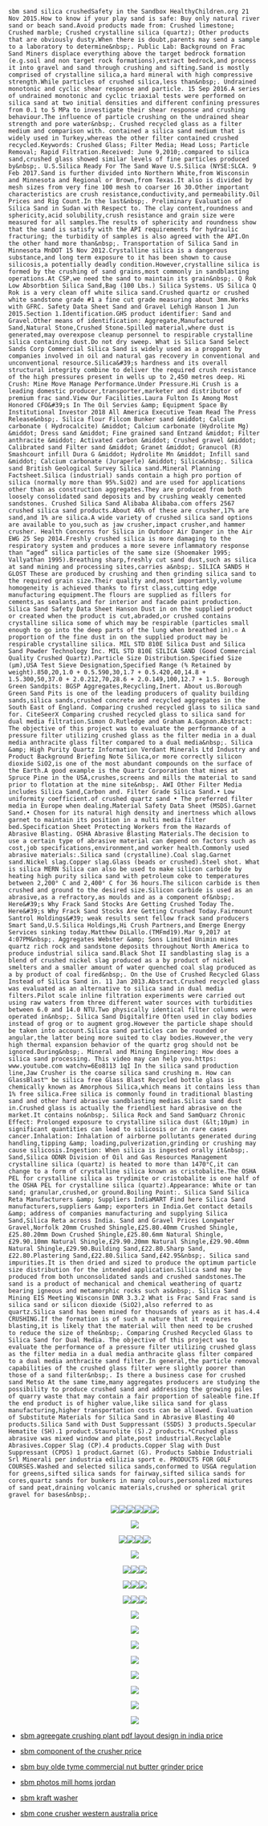 
```
sbm sand silica crushedSafety in the Sandbox HealthyChildren.org 21 Nov 2015.How to know if your play sand is safe: Buy only natural river sand or beach sand.Avoid products made from: Crushed limestone; Crushed marble; Crushed crystalline silica (quartz); Other products that are obviously dusty.When there is doubt,parents may send a sample to a laboratory to determine&nbsp;. Public Lab: Background on Frac Sand Miners displace everything above the target bedrock formation (e.g.soil and non target rock formations),extract bedrock,and process it into gravel and sand through crushing and sifting.Sand is mostly comprised of crystalline silica,a hard mineral with high compressive strength.While particles of crushed silica,less than&nbsp;. Undrained monotonic and cyclic shear response and particle. 15 Sep 2016.A series of undrained monotonic and cyclic triaxial tests were performed on silica sand at two initial densities and different confining pressures from 0.1 to 5 MPa to investigate their shear response and crushing behaviour.The influence of particle crushing on the undrained shear strength and pore water&nbsp;. Crushed recycled glass as a filter medium and comparison with. contained a silica sand medium that is widely used in Turkey,whereas the other filter contained crushed recycled.Keywords: Crushed Glass; Filter Media; Head Loss; Particle Removal; Rapid Filtration.Received: June 9,2010;.compared to silica sand,crushed glass showed similar levels of fine particles produced by&nbsp;. U.S.Silica Ready For The Sand Wave U.S.Silica (NYSE:SLCA. 9 Feb 2017.Sand is further divided into Northern White,from Wisconsin and Minnesota and Regional or Brown,from Texas.It also is divided by mesh sizes from very fine 100 mesh to coarser 16 30.Other important characteristics are crush resistance,conductivity,and permeability.Oil Prices and Rig Count.In the last&nbsp;. Preliminary Evaluation of Silica Sand in Sudan with Respect to. The clay content,roundness and sphericity,acid solubility,crush resistance and grain size were measured for all samples.The results of sphericity and roundness show that the sand is satisfy with the API requirements for hydraulic fracturing; the turbidity of samples is also agreed with the API.On the other hand more than&nbsp;. Transportation of Silica Sand in Minnesota MnDOT 15 Nov 2012.Crystalline silica is a dangerous substance,and long term exposure to it has been shown to cause silicosis,a potentially deadly condition.However,crystalline silica is formed by the crushing of sand grains,most commonly in sandblasting operations.At CSP,we need the sand to maintain its grain&nbsp;. Q Rok Low Absorbtion Silica Sand,Bag (100 Lbs.) Silica Systems. US Silica Q Rok is a very clean off white silica sand.Crushed quartz or crushed white sandstone grade #1 a fine cut grade measuring about 3mm.Works with GFRC. Safety Data Sheet Sand and Gravel Lehigh Hanson 1 Jun 2015.Section 1.Identification.GHS product identifier: Sand and Gravel.Other means of identification: Aggregate,Manufactured Sand,Natural Stone,Crushed Stone.Spilled material,where dust is generated,may overexpose cleanup personnel to respirable crystalline silica containing dust.Do not dry sweep. What is Silica Sand Select Sands Corp Commercial Silica Sand is widely used as a proppant by companies involved in oil and natural gas recovery in conventional and unconventional resource.Silica&#39;s hardness and its overall structural integrity combine to deliver the required crush resistance of the high pressures present in wells up to 2,450 metres deep. Hi Crush: Mine Move Manage Performance.Under Pressure.Hi Crush is a leading domestic producer,transporter,marketer and distributor of premium frac sand.View Our Facilities.Laura Fulton Is Among Most Honored CFO&#39;s In The Oil Servies &amp; Equipment Space By Institutional Investor 2018 All America Executive Team Read The Press Release&nbsp;. Silica flour Filcom Bunker sand &middot; Calcium carbonate ( Hydrocalcite) &middot; Calcium carbonate (Hydrolite Mg) &middot; Dress sand &middot; Fine grained sand Entzand &middot; Filter anthracite &middot; Activated carbon &middot; Crushed gravel &middot; Calibrated sand Filter sand &middot; Granet &middot; Granucol (R) Smashcourt infill Dura G &middot; Hydrolite Mn &middot; Infill sand &middot; Calcium carbonate (Juraperle) &middot; Silica&nbsp;. Silica sand British Geological Survey Silica sand.Mineral Planning Factsheet.Silica (industrial) sands contain a high pro portion of silica (normally more than 95%.SiO2) and are used for applications other than as construction aggregates.They are produced from both loosely consolidated sand deposits and by crushing weakly cemented sandstones. Crushed Silica Sand Alibaba Alibaba.com offers 2567 crushed silica sand products.About 46% of these are crusher,17% are sand,and 1% are silica.A wide variety of crushed silica sand options are available to you,such as jaw crusher,impact crusher,and hammer crusher. Health Concerns for Silica in Outdoor Air Danger in the Air EWG 25 Sep 2014.Freshly crushed silica is more damaging to the respiratory system and produces a more severe inflammatory response than “aged” silica particles of the same size (Shoemaker 1995; Vallyathan 1995).Breathing sharp,freshly cut sand dust,such as silica at sand mining and processing sites,carries a&nbsp;. SILICA SANDS H GLOST These are produced by crushing and then grinding silica sand to the required grain size.Their quality and,most importantly,volume homogeneity is achieved thanks to first class,cutting edge manufacturing equipment.The flours are supplied as fillers for cements,as sealants,and for interior and facade paint production. Silica Sand Safety Data Sheet Hanson Dust in on the supplied product or created when the product is cut,abraded,or crushed contains crystalline silica some of which may be respirable (particles small enough to go into the deep parts of the lung when breathed in).▫ A proportion of the fine dust in on the supplied product may be respirable crystalline silica. MIL STD 810E Silica Dust and Silica Sand Powder Technology Inc. MIL STD 810E SILICA SAND (Good Commercial Quality Crushed Quartz).Particle Size Distribution.Specified Size (µm),USA Test Sieve Designation,Specified Range (% Retained by weight).850,20,1.0 + 0.5.590,30,1.7 + 0.5.420,40,14.8 + 1.5.300,50,37.0 + 2.0.212,70,28.6 + 2.0.149,100,12.7 + 1.5. Borough Green Sandpits: BGSP Aggregates,Recycling,Inert. About us.Borough Green Sand Pits is one of the leading producers of quality building sands,silica sands,crushed concrete and recycled aggregates in the South East of England. Comparing crushed recycled glass to silica sand for. CiteSeerX Comparing crushed recycled glass to silica sand for dual media filtration.Simon O.Rutledge and Graham A.Gagnon.Abstract: The objective of this project was to evaluate the performance of a pressure filter utilizing crushed glass as the filter media in a dual media anthracite glass filter compared to a dual media&nbsp;. Silica &amp; High Purity Quartz Information Verdant Minerals Ltd Industry and Product Background Briefing Note Silica,or more correctly silicon dioxide SiO2,is one of the most abundant compounds on the surface of the Earth.A good example is the Quartz Corporation that mines at Spruce Pine in the USA,crushes,screens and mills the material to sand prior to flotation at the mine site&nbsp;. AWI Other Filter Media includes Silica Sand,Carbon and. Filter Grade Silica Sand.• Low uniformity coefficient.of crushed quartz sand • The preferred filter media in Europe when dealing.Material Safety Data Sheet (MSDS).Garnet Sand.• Chosen for its natural high density and inertness which allows garnet to maintain its position in a multi media filter bed.Specification Sheet Protecting Workers from the Hazards of Abrasive Blasting. OSHA Abrasive Blasting Materials.The decision to use a certain type of abrasive material can depend on factors such as cost,job specifications,environment,and worker health.Commonly used abrasive materials:.Silica sand (crystalline).Coal slag.Garnet sand.Nickel slag.Copper slag.Glass (beads or crushed).Steel shot. What is silica MERN Silica can also be used to make silicon carbide by heating high purity silica sand with petroleum coke to temperatures between 2,200° C and 2,400° C for 36 hours.The silicon carbide is then crushed and ground to the desired size.Silicon carbide is used as an abrasive,as a refractory,as moulds and as a component of&nbsp;. Here&#39;s Why Frack Sand Stocks Are Getting Crushed Today The. Here&#39;s Why Frack Sand Stocks Are Getting Crushed Today.Fairmount Santrol Holdings&#39; weak results sent fellow frack sand producers Smart Sand,U.S.Silica Holdings,Hi Crush Partners,and Emerge Energy Services sinking today.Matthew DiLallo.(TMFmd19).Mar 9,2017 at 4:07PM&nbsp;. Aggregates Webster &amp; Sons Limited Unimin mines quartz rich rock and sandstone deposits throughout North America to produce industrial silica sand.Black Shot II sandblasting slag is a blend of crushed nickel slag produced as a by product of nickel smelters and a smaller amount of water quenched coal slag produced as a by product of coal fired&nbsp;. On the Use of Crushed Recycled Glass Instead of Silica Sand in. 11 Jan 2013.Abstract.Crushed recycled glass was evaluated as an alternative to silica sand in dual media filters.Pilot scale inline filtration experiments were carried out using raw waters from three different water sources with turbidities between 6.0 and 14.0 NTU.Two physically identical filter columns were operated in&nbsp;. Silica Sand Digitalfire Often used in clay bodies instead of grog or to augment grog.However the particle shape should be taken into account.Silica sand particles can be rounded or angular,the latter being more suited to clay bodies.However,the very high thermal expansion behavior of the quartz grog should not be ignored.During&nbsp;. Mineral and Mining Engineering: How does a silica sand processing. This video may can help you.https: www.youtube.com watchv=6Eo8113 1qI In the silica sand production line,Jaw Crusher is the coarse silica sand crushing m. How can GlassBlast™ be silica free Glass Blast Recycled bottle glass is chemically known as Amorphous Silica,which means it contains less than 1% free silica.Free silica is commonly found in traditional blasting sand and other hard abrasive sandblasting medias.Silica sand dust in.Crushed glass is actually the friendliest hard abrasive on the market.It contains no&nbsp;. Silica Rock and Sand SamQuarz Chronic Effect: Prolonged exposure to crystalline silica dust (&lt;10µm) in significant quantities can lead to silicosis or in rare cases cancer.Inhalation: Inhalation of airborne pollutants generated during handling,tipping &amp; loading,pulverization,grinding or crushing may cause silicosis.Ingestion: When silica is ingested orally it&nbsp;. Sand,Silica ODNR Division of Oil and Gas Resources Management crystalline silica (quartz) is heated to more than 1470°C,it can change to a form of crystalline silica known as cristobalite.The OSHA PEL for crystalline silica as trydimite or cristobalite is one half of the OSHA PEL for crystalline silica (quartz).Appearance: White or tan sand; granular,crushed,or ground.Boiling Point:. Silica Sand Silica Reta Manufacturers &amp; Suppliers IndiaMART Find here Silica Sand manufacturers,suppliers &amp; exporters in India.Get contact details &amp; address of companies manufacturing and supplying Silica Sand,Silica Reta across India. Sand and Gravel Prices Longwater Gravel,Norfolk 20mm Crushed Shingle,£25.80.40mm Crushed Shingle,£25.80.20mm Down Crushed Shingle,£25.80.6mm Natural Shingle,£29.90.10mm Natural Shingle,£29.90.20mm Natural Shingle,£29.90.40mm Natural Shingle,£29.90.Building Sand,£22.80.Sharp Sand,£22.80.Plastering Sand,£22.80.Silica Sand,£42.95&nbsp;. Silica sand impurities.It is then dried and sized to produce the optimum particle size distribution for the intended application.Silica sand may be produced from both unconsolidated sands and crushed sandstones.The sand is a product of mechanical and chemical weathering of quartz bearing igneous and metamorphic rocks such as&nbsp;. Silica Sand Mining EIS Meeting Wisconsin DNR 3.3.2 What is Frac Sand Frac sand is silica sand or silicon dioxide (SiO2),also referred to as quartz.Silica sand has been mined for thousands of years as it has.4.4 CRUSHING.If the formation is of such a nature that it requires blasting,it is likely that the material will then need to be crushed to reduce the size of the&nbsp;. Comparing Crushed Recycled Glass to Silica Sand for Dual Media. The objective of this project was to evaluate the performance of a pressure filter utilizing crushed glass as the filter media in a dual media anthracite glass filter compared to a dual media anthracite sand filter.In general,the particle removal capabilities of the crushed glass filter were slightly poorer than those of a sand filter&nbsp;. Is there a business case for crushed sand Metso At the same time,many aggregates producers are studying the possibility to produce crushed sand and addressing the growing piles of quarry waste that may contain a fair proportion of saleable fine.If the end product is of higher value,like silica sand for glass manufacturing,higher transportation costs can be allowed. Evaluation of Substitute Materials for Silica Sand in Abrasive Blasting 40 products.Silica Sand with Dust Suppressant (SSDS) 3 products.Specular Hematite (SH).1 product.Staurolite (S).2 products.*Crushed glass abrasive was mixed window and plate,post industrial.Recyclable Abrasives.Copper Slag (CP).4 products.Copper Slag with Dust Suppressant (CPDS) 1 product.Garnet (G). Products Sabbie Industriali Srl Minerali per industria edilizia sport e. PRODUCTS FOR GOLF COURSES.Washed and selected silica sands,conformed to USGA regulation for greens,sifted silica sands for fairway,sifted silica sands for cores,quartz sands for bunkers in many colours,personalized mixtures of sand peat,draining volcanic materials,crushed or spherical grit gravel for bases&nbsp;. 
```

<div align="center">
  
<a rel="nofollow" href="https://m.shibang-china.com?f=github&k=sbm+sand+silica+crushed"><img src="https://static.shibang-china.com/en/l.png"></a><img src="https://static.shibang-china.com/en/hw.png"><a rel="nofollow" href="https://m.shibang-china.com/product/?f=github&k=sbm+sand+silica+crushed"><img src="https://static.shibang-china.com/en/p.png"></a><a rel="nofollow" href="https://m.shibang-china.com/cases/?f=github&k=sbm+sand+silica+crushed"><img src="https://static.shibang-china.com/en/c.png"></a><a rel="nofollow" href="https://m.shibang-china.com/news/?f=github&k=sbm+sand+silica+crushed"><img src="https://static.shibang-china.com/en/n.png"></a><a rel="nofollow" href="https://m.shibang-china.com?f=github&k=sbm+sand+silica+crushed"><img src="https://static.shibang-china.com/en/m.png"></a>

<a rel="nofollow" href="https://m.shibang-china.com/product/?f=github&k=sbm+sand+silica+crushed"><img src="https://static.shibang-china.com/en/b.jpg"></a>
  
<a rel="nofollow" href="https://m.shibang-china.com/solution-aggregate.html?f=github&k=sbm+sand+silica+crushed"><img src="https://static.shibang-china.com/en/a.jpg"></a><a rel="nofollow" href="https://m.shibang-china.com/solution-mine.html?f=github&k=sbm+sand+silica+crushed"><img src="https://static.shibang-china.com/en/m.jpg"></a><a rel="nofollow" href="https://m.shibang-china.com/solution-mill.html?f=github&k=sbm+sand+silica+crushed"><img src="https://static.shibang-china.com/en/g.jpg"></a><a rel="nofollow" href="https://m.shibang-china.com/solution-epc.html?f=github&k=sbm+sand+silica+crushed"><img src="https://static.shibang-china.com/en/e.jpg"></a>

<a rel="nofollow" href="https://m.shibang-china.com/product/?f=github&k=sbm+sand+silica+crushed"><img src="https://static.shibang-china.com/en/a-p.png"></a>

<a rel="nofollow" href="https://m.shibang-china.com/product/crusher/c6x.html?f=github&k=sbm+sand+silica+crushed"><img src="https://static.shibang-china.com/en/j.jpg"></a><a rel="nofollow" href="https://m.shibang-china.com/product/crusher/ci5x.html?f=github&k=sbm+sand+silica+crushed"><img src="https://static.shibang-china.com/en/i.jpg"></a><a rel="nofollow" href="https://m.shibang-china.com/product/crusher/hst.html?f=github&k=sbm+sand+silica+crushed"><img src="https://static.shibang-china.com/en/c.jpg"></a>

<a rel="nofollow" href="https://m.shibang-china.com/product/mill/mtw.html?f=github&k=sbm+sand+silica+crushed"><img src="https://static.shibang-china.com/en/mtw.jpg"></a><a rel="nofollow" href="https://m.shibang-china.com/product/mill/scm.html?f=github&k=sbm+sand+silica+crushed"><img src="https://static.shibang-china.com/en/scm.jpg"></a><a rel="nofollow" href="https://m.shibang-china.com/product/mill/lm.html?f=github&k=sbm+sand+silica+crushed"><img src="https://static.shibang-china.com/en/lm.jpg"></a>

<a rel="nofollow" href="https://m.shibang-china.com/product/sand/vsi6x.html?f=github&k=sbm+sand+silica+crushed"><img src="https://static.shibang-china.com/en/6x.jpg"></a><a rel="nofollow" href="https://m.shibang-china.com/product/sand/vu.html?f=github&k=sbm+sand+silica+crushed"><img src="https://static.shibang-china.com/en/vu.jpg"></a><a rel="nofollow" href="https://m.shibang-china.com/product/mobile/klun.html?f=github&k=sbm+sand+silica+crushed"><img src="https://static.shibang-china.com/en/k.jpg"></a>

<a rel="nofollow" href="https://m.shibang-china.com/cases/?f=github&k=sbm+sand+silica+crushed"><img src="https://static.shibang-china.com/en/case.png"></a>

<a rel="nofollow" href="https://m.shibang-china.com/cases/aggregate/202.html?f=github&k=sbm+sand+silica+crushed"><img src="https://static.shibang-china.com/en/c-1.jpg"></a>

<a rel="nofollow" href="https://m.shibang-china.com/cases/aggregate/203.html?f=github&k=sbm+sand+silica+crushed"><img src="https://static.shibang-china.com/en/c-2.jpg"></a>

<a rel="nofollow" href="https://m.shibang-china.com/cases/mill/123.html?f=github&k=sbm+sand+silica+crushed"><img src="https://static.shibang-china.com/en/c-3.jpg"></a>

<a rel="nofollow" href="https://m.shibang-china.com/contact_us.html?f=github&k=sbm+sand+silica+crushed"><img src="https://static.shibang-china.com/en/contact.png"></a>

<a rel="nofollow" href="https://swt.shibang-china.com/?f=github&k=sbm+sand+silica+crushed"><img src="https://static.shibang-china.com/en/chat.png"></a>

<a rel="nofollow" href="https://whatsapp.shibangsoft.com/WhatsApp.php?f=github&k=sbm+sand+silica+crushed"><img src="https://static.shibang-china.com/en/whatsapp.png"></a>

<a rel="nofollow" href="https://m.shibang-china.com/?f=github&k=sbm+sand+silica+crushed"><img src="https://static.shibang-china.com/en/website.png"></a>

</div>


* [sbm agreegate crushing plant pdf layout design in india price](sbm%20agreegate%20crushing%20plant%20pdf%20layout%20design%20in%20india%20price.md)

* [sbm component of the crusher price](sbm%20component%20of%20the%20crusher%20price.md)

* [sbm buy olde tyme commercial nut butter grinder price](sbm%20buy%20olde%20tyme%20commercial%20nut%20butter%20grinder%20price.md)

* [sbm photos mill homs jordan](sbm%20photos%20mill%20homs%20jordan.md)

* [sbm kraft washer](sbm%20kraft%20washer.md)

* [sbm cone crusher western australia price](sbm%20cone%20crusher%20western%20australia%20price.md)